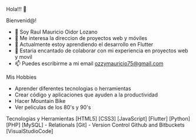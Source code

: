 Hola!!! 👋


Bienvenid@!

- 👋   Soy Raul Mauricio Oidor Lozano
- 👀   Me interesa la direccion de proyectos web y móviles
- 🌱   Actualmente estoy aprendiendo el desarrollo en Flutter
- 💞️   Estaria encantado de colaborar con mi experiencia en proyectos web y movil
- 📫   Puedes escribirme a mi email ozzymauricio75@gmail.com

<!---
ozzymauricio75/ozzymauricio75 is a ✨ special ✨ repository because its `README.md` (this file) appears on your GitHub profile.
You can click the Preview link to take a look at your changes.
--->
Mis Hobbies
- Aprender diferentes tecnologias o herramientas
- Crear código y aplicaciones que ayuden a la productividad
- Hacer Mountain Bike
- Ver peliculas de los 80's y 90's

Tecnologias y Herramientas
[HTML5] 
[CSS3] 
[JavaScript]
[Flutter]
[Python]
[PHP]
[MySQL] - Relationals
[Git] - Version Control Github and Bitbuckets
[VisualStudioCode]
